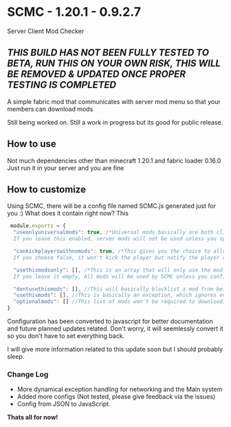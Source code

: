 # SCMC - 1.20.1 - 0.9.2.7
Server Client Mod Checker 

## ***THIS BUILD HAS NOT BEEN FULLY TESTED TO BETA, RUN THIS ON YOUR OWN RISK, THIS WILL BE REMOVED & UPDATED ONCE PROPER TESTING IS COMPLETED***

A simple fabric mod that communicates with server mod menu so that your members can download mods

Still being worked on. Still a work in progress but its good for public release.

## How to use
Not much dependencies other than minecraft 1.20.1 and fabric loader 0.16.0
Just run it in your server and you are fine
## How to customize
Using SCMC, there will be a config file named SCMC.js generated just for you :)
What does it contain right now?
This 
```js
 module.exports = {
  "useonlyuniversalmods": true, /*Universal mods basically are both client side & server side mods. So one for both! 
  If you leave this enabled, server mods will not be used unless you specified otherwise*/

  "cankickplayerswithnomods": true, /*This gives you the choice to allow the mod to kick players if they are missing a mod or otherwise 
  If you choose false, it won't kick the player but notify the player about the missing mods so they can be aware!*/

  "usethismodsonly": [], /*This is an array that will only use the mod ids provided for the mod, nothing else. 
  If you leave it empty, All mods will be used by SCMC unless you configurated it otherwise*/

  "dontusethismods": [], //This will basically blacklist a mod from being registered in SCMC, if you have it usethismods, the blacklist won't be checked since the whitelist is always checked first. 
  "usethismods": [], //This is basically an exception, which ignores everything and registers anyways, sort of like a whitelist
  "optionalmods": [] //This list of mods won't be required to download, meaning they won't show up in the missing mod screen and there will be a GUI difference for the mod to clarify via servermodmenu
}
```

Configuration has been converted to javascript for better documentation and future planned updates related.
Don't worry, it will seemlessly convert it so you don't have to set everything back.

I will give more information related to this update soon but I should probably sleep.

### Change Log
- More dynamical exception handling for networking and the Main system
- Added more configs (Not tested, please give feedback via the issues)
- Config from JSON to JavaScript.

**Thats all for now!** 